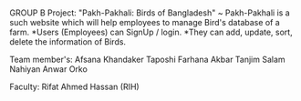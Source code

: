 #  
GROUP B
Project: "Pakh-Pakhali: Birds of Bangladesh"
~ Pakh-Pakhali is a such website which will help employees to manage Bird's database of a farm.
*Users (Employees) can SignUp / login. 
*They can add, update, sort, delete the information of Birds.


Team member's:
Afsana Khandaker Taposhi
Farhana Akbar
Tanjim Salam
Nahiyan Anwar Orko
 
Faculty: Rifat Ahmed Hassan (RIH)
